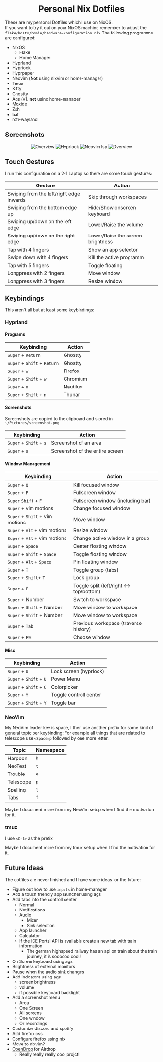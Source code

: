 <div align="center">

# Personal Nix Dotfiles

</div>

These are my personal Dotfiles which I use on NixOS.  
If you want to try it out on your NixOS machine remember to adjust the `flake/hosts/homie/hardware-configuration.nix`
The following programms are configured:

- NixOS
    - Flake
    - Home Manager
- Hyprland
- Hyprlock
- Hyprpaper
- Neovim (**Not** using nixvim or home-manager)
- Tmux
- Kitty
- Ghostty
- Ags (v1, **not** using home-manager)
- Moxide
- Zsh
- bat
- rofi-wayland

## Screenshots

<div align="center">

![Overview](./assets/overview2.png)
![Hyprlock](./assets/hyprlock.png)
![Neovim lsp](./assets/neovim.png)
![Overview](./assets/overview.png)

</div>

## Touch Gestures

I run this configuration on a 2-1 Laptop so there are some touch gestures:

| Gesture                                  | Action                            |
| ---------------------------------------- | --------------------------------- |
| Swiping from the left/right edge inwards | Skip through workspaces           |
| Swiping from the bottom edge up          | Hide/Show onscreen keyboard       |
| Swiping up/down on the left edge         | Lower/Raise the volume            |
| Swiping up/down on the right edge        | Lower/Raise the screen brightness |
| Tap with 4 fingers                       | Show an app selector              |
| Swipe down with 4 fingers                | Kill the active programm          |
| Tap with 5 fingers                       | Toggle floating                   |
| Longpress with 2 fingers                 | Move window                       |
| Longpress with 3 fingers                 | Resize window                     |

## Keybindings

This aren't all but at least some keybindings:

### Hyprland

#### Programs

| Keybinding                   | Action          |
| ------------------           | --------------- |
| `Super` + `Return`           | Ghostty         |
| `Super` + `Shift` + `Return` | Ghostty         |
| `Super` + `w`                | Firefox         |
| `Super` + `Shift` + `w`      | Chromium        |
| `Super` + `n`                | Nautilus        |
| `Super` + `Shift` + `n`      | Thunar          |

#### Screenshots

Screenshots are copied to the clipboard and stored in `~/Pictures/screenshot.png`

| Keybinding              | Action                          |
| ----------------------- | ------------------------------- |
| `Super` + `Shift` + `s` | Screenshot of an area           |
| `Super` + `s`           | Screenshot of the entire screen |

#### Window Management

| Keybinding                      | Action                                   |
| ------------------------------- | ---------------------------------------- |
| `Super` + `Q`                   | Kill focused window                      |
| `Super` + `F`                   | Fullscreen window                        |
| `Super` `Shift` + `F`           | Fullscreen window (including bar)        |
| `Super` + vim motions           | Change focused window                    |
| `Super` + `Shift` + vim motions | Move window                              |
| `Super` + `Alt` + vim motions   | Resize window                            |
| `Super` + `Alt` + vim motions   | Change active window in a group          |
| `Super` + `Space`               | Center floating window                   |
| `Super` + `Shift` + `Space`     | Toggle floating window                   |
| `Super` + `Alt` + `Space`       | Pin floating window                      |
| `Super` + `T`                   | Toggle group (tabs)                      |
| `Super` + `Shift`+ `T`          | Lock group                               |
| `Super` + `E`                   | Toggle split (left/right <-> top/bottom) |
| `Super` + Number                | Switch to workspace                      |
| `Super` + `Shift` + Number      | Move window to workspace                 |
| `Super` + `Shift` + Number      | Move window to workspace                 |
| `Super` + `Tab`                 | Previous workspace (traverse history)    |
| `Super` + `F9`                  | Choose window                            |

#### Misc

| Keybinding                      | Action                          |
| ------------------------------- | ------------------------------- |
| `Super` + `U`                   | Lock screen (hyprlock)          |
| `Super` + `Shift` + `U`         | Power Menu                      |
| `Super` + `Shift` + `C`         | Colorpicker                     |
| `Super` + `Y`                   | Toggle controll center          |
| `Super` + `Shift` + `Y`         | Toggle bar                      |

### NeoVim

My NeoVim leader key is space, I then use another prefix for some kind of general topic per keybinding:
For example all things that are related to telescope use `<Space>p` followed by one more letter.

| Topic     | Namespace |
| --------- | --------- |
| Harpoon   | `h`       |
| NeoTest   | `t`       |
| Trouble   | `e`       |
| Telescope | `p`       |
| Spelling  | `l`       |
| Tabs      | `f`       |

Maybe I document more from my NeoVim setup when I find the motivation for it.

### tmux

I use `<C-f>` as the prefix

Maybe I document more from my tmux setup when I find the motivation for it.

## Future Ideas

The dotfiles are never finished and I have some ideas for the future:

- Figure out how to use `inputs` in home-manager
- Add a touch friendly app launcher using ags
- Add tabs into the controll center
    - Normal
    - Notifications
    - Audio
        - Mixer
        - Sink selection
    - App launcher
    - Calculator
    - If the ICE Portal API is available create a new tab with train information
        - The german highspeed railway has an api on train about the train journey, it is soooooo cool!
- On Screenkeyboard using ags
- Brightness of external monitors
- Pause when the audio sink changes
- Add indcators using ags
    - screen brightness
    - volume
    - if possible keyboard backlight
- Add a screenshot menu
    - Area
    - One Screen
    - All screens
    - One window
    - Or recordings
- Customize discord and spotify
- Add firefox css
- Configure firefox using nix
- Move to nixvim?
- [OpenDrop](image_url) for Airdrop
    - Really really really cool projct!
